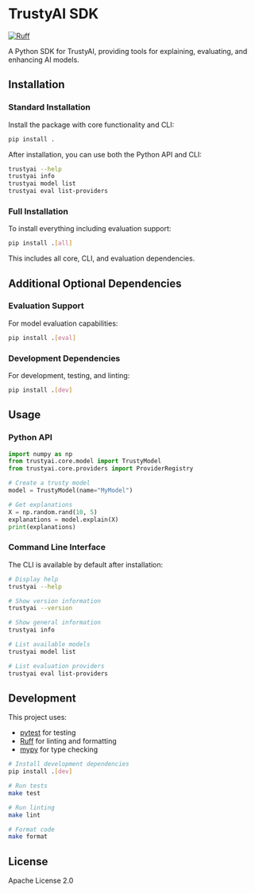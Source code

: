 # TrustyAI SDK

[![Ruff](https://github.com/ruivieira/trustyai-sdk/actions/workflows/ruff.yml/badge.svg)](https://github.com/ruivieira/trustyai-sdk/actions/workflows/ruff.yml)

A Python SDK for TrustyAI, providing tools for explaining, evaluating, and enhancing AI models.

## Installation

### Standard Installation

Install the package with core functionality and CLI:

```bash
pip install .
```

After installation, you can use both the Python API and CLI:

```bash
trustyai --help
trustyai info
trustyai model list
trustyai eval list-providers
```

### Full Installation

To install everything including evaluation support:

```bash
pip install .[all]
```

This includes all core, CLI, and evaluation dependencies.

## Additional Optional Dependencies

### Evaluation Support

For model evaluation capabilities:

```bash
pip install .[eval]
```

### Development Dependencies

For development, testing, and linting:

```bash
pip install .[dev]
```

## Usage

### Python API

```python
import numpy as np
from trustyai.core.model import TrustyModel
from trustyai.core.providers import ProviderRegistry

# Create a trusty model
model = TrustyModel(name="MyModel")

# Get explanations
X = np.random.rand(10, 5)
explanations = model.explain(X)
print(explanations)
```

### Command Line Interface

The CLI is available by default after installation:

```bash
# Display help
trustyai --help

# Show version information
trustyai --version

# Show general information
trustyai info

# List available models
trustyai model list

# List evaluation providers
trustyai eval list-providers
```

## Development

This project uses:
- [pytest](https://docs.pytest.org/) for testing
- [Ruff](https://github.com/astral-sh/ruff) for linting and formatting
- [mypy](https://mypy.readthedocs.io/) for type checking

```bash
# Install development dependencies
pip install .[dev]

# Run tests
make test

# Run linting
make lint

# Format code
make format
```

## License

Apache License 2.0